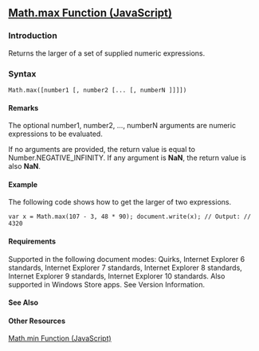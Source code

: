 ## [Math.max Function (JavaScript)](Math.max-Function.html)

### Introduction 

 Returns the larger of a set of supplied numeric expressions.

### Syntax 

```
Math.max([number1 [, number2 [... [, numberN ]]]])
```

#### Remarks 

<div id="languageReferenceRemarksSection" class="section" name="collapseableSection" style="">
  <p xmlns:util="util">
    The optional <span class="parameter" sdata="paramReference">number1, number2, ..., numberN</span> arguments are numeric expressions to be evaluated.
  </p>
  <p xmlns:util="util">
    If no arguments are provided, the return value is equal to Number.NEGATIVE_INFINITY. If any argument is <b>NaN</b>, the return value is also <b>NaN</b>.
  </p>
</div>

#### Example 

<p xmlns:util="util">
  The following code shows how to get the larger of two expressions.
</p>

```
var x = Math.max(107 - 3, 48 * 90); document.write(x); // Output: // 4320
```

#### Requirements 

<div id="requirementsTitleSection" class="section" name="collapseableSection" style="">
  <p xmlns:util="util"></p>
  <p>
    Supported in the following document modes: Quirks, Internet Explorer 6 standards, Internet Explorer 7 standards, Internet Explorer 8 standards, Internet Explorer 9 standards, Internet Explorer 10
    standards. Also supported in Windows Store apps. See Version Information.
  </p>
</div>

#### See Also 

<div id="seeAlsoSection" class="section" name="collapseableSection" style="">
  <h4 class="subHeading">
    Other Resources
  </h4>
  <div class="seeAlsoStyle">
    <span sdata="link" xmlns:util="util"><a href="a1d7dd85-27ef-45cd-aa2a-f8e80f0b2898.htm">Math.min Function (JavaScript)</a></span>
  </div>
</div>

